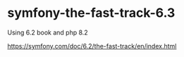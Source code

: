 # symfony-the-fast-track-6.3

Using 6.2 book and php 8.2

https://symfony.com/doc/6.2/the-fast-track/en/index.html
